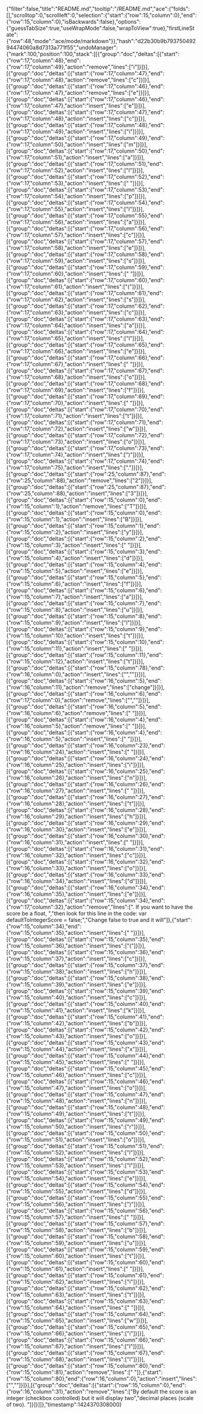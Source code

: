 {"filter":false,"title":"README.md","tooltip":"/README.md","ace":{"folds":[],"scrolltop":0,"scrollleft":0,"selection":{"start":{"row":15,"column":0},"end":{"row":15,"column":0},"isBackwards":false},"options":{"guessTabSize":true,"useWrapMode":false,"wrapToView":true},"firstLineState":{"row":48,"mode":"ace/mode/markdown"}},"hash":"d22b30b9b79375049294474060a8d7313a771f55","undoManager":{"mark":100,"position":100,"stack":[[{"group":"doc","deltas":[{"start":{"row":17,"column":48},"end":{"row":17,"column":49},"action":"remove","lines":["i"]}]}],[{"group":"doc","deltas":[{"start":{"row":17,"column":47},"end":{"row":17,"column":48},"action":"remove","lines":["c"]}]}],[{"group":"doc","deltas":[{"start":{"row":17,"column":46},"end":{"row":17,"column":47},"action":"remove","lines":["e"]}]}],[{"group":"doc","deltas":[{"start":{"row":17,"column":46},"end":{"row":17,"column":47},"action":"insert","lines":["e"]}]}],[{"group":"doc","deltas":[{"start":{"row":17,"column":47},"end":{"row":17,"column":48},"action":"insert","lines":["c"]}]}],[{"group":"doc","deltas":[{"start":{"row":17,"column":48},"end":{"row":17,"column":49},"action":"insert","lines":["i"]}]}],[{"group":"doc","deltas":[{"start":{"row":17,"column":49},"end":{"row":17,"column":50},"action":"insert","lines":["m"]}]}],[{"group":"doc","deltas":[{"start":{"row":17,"column":50},"end":{"row":17,"column":51},"action":"insert","lines":["a"]}]}],[{"group":"doc","deltas":[{"start":{"row":17,"column":51},"end":{"row":17,"column":52},"action":"insert","lines":["l"]}]}],[{"group":"doc","deltas":[{"start":{"row":17,"column":52},"end":{"row":17,"column":53},"action":"insert","lines":[" "]}]}],[{"group":"doc","deltas":[{"start":{"row":17,"column":53},"end":{"row":17,"column":54},"action":"insert","lines":["p"]}]}],[{"group":"doc","deltas":[{"start":{"row":17,"column":54},"end":{"row":17,"column":55},"action":"insert","lines":["l"]}]}],[{"group":"doc","deltas":[{"start":{"row":17,"column":55},"end":{"row":17,"column":56},"action":"insert","lines":["a"]}]}],[{"group":"doc","deltas":[{"start":{"row":17,"column":56},"end":{"row":17,"column":57},"action":"insert","lines":["c"]}]}],[{"group":"doc","deltas":[{"start":{"row":17,"column":57},"end":{"row":17,"column":58},"action":"insert","lines":["e"]}]}],[{"group":"doc","deltas":[{"start":{"row":17,"column":58},"end":{"row":17,"column":59},"action":"insert","lines":["s"]}]}],[{"group":"doc","deltas":[{"start":{"row":17,"column":59},"end":{"row":17,"column":60},"action":"insert","lines":[" "]}]}],[{"group":"doc","deltas":[{"start":{"row":17,"column":60},"end":{"row":17,"column":61},"action":"insert","lines":["("]}]}],[{"group":"doc","deltas":[{"start":{"row":17,"column":61},"end":{"row":17,"column":62},"action":"insert","lines":["s"]}]}],[{"group":"doc","deltas":[{"start":{"row":17,"column":62},"end":{"row":17,"column":63},"action":"insert","lines":["c"]}]}],[{"group":"doc","deltas":[{"start":{"row":17,"column":63},"end":{"row":17,"column":64},"action":"insert","lines":["a"]}]}],[{"group":"doc","deltas":[{"start":{"row":17,"column":64},"end":{"row":17,"column":65},"action":"insert","lines":["l"]}]}],[{"group":"doc","deltas":[{"start":{"row":17,"column":65},"end":{"row":17,"column":66},"action":"insert","lines":["e"]}]}],[{"group":"doc","deltas":[{"start":{"row":17,"column":66},"end":{"row":17,"column":67},"action":"insert","lines":[" "]}]}],[{"group":"doc","deltas":[{"start":{"row":17,"column":67},"end":{"row":17,"column":68},"action":"insert","lines":["o"]}]}],[{"group":"doc","deltas":[{"start":{"row":17,"column":68},"end":{"row":17,"column":69},"action":"insert","lines":["f"]}]}],[{"group":"doc","deltas":[{"start":{"row":17,"column":69},"end":{"row":17,"column":70},"action":"insert","lines":[" "]}]}],[{"group":"doc","deltas":[{"start":{"row":17,"column":70},"end":{"row":17,"column":71},"action":"insert","lines":["t"]}]}],[{"group":"doc","deltas":[{"start":{"row":17,"column":71},"end":{"row":17,"column":72},"action":"insert","lines":["w"]}]}],[{"group":"doc","deltas":[{"start":{"row":17,"column":72},"end":{"row":17,"column":73},"action":"insert","lines":["o"]}]}],[{"group":"doc","deltas":[{"start":{"row":17,"column":73},"end":{"row":17,"column":74},"action":"insert","lines":[")"]}]}],[{"group":"doc","deltas":[{"start":{"row":17,"column":74},"end":{"row":17,"column":75},"action":"insert","lines":["."]}]}],[{"group":"doc","deltas":[{"start":{"row":25,"column":87},"end":{"row":25,"column":88},"action":"remove","lines":["2"]}]}],[{"group":"doc","deltas":[{"start":{"row":25,"column":87},"end":{"row":25,"column":88},"action":"insert","lines":["3"]}]}],[{"group":"doc","deltas":[{"start":{"row":15,"column":0},"end":{"row":15,"column":1},"action":"remove","lines":["T"]}]}],[{"group":"doc","deltas":[{"start":{"row":15,"column":0},"end":{"row":15,"column":1},"action":"insert","lines":["B"]}]}],[{"group":"doc","deltas":[{"start":{"row":15,"column":1},"end":{"row":15,"column":2},"action":"insert","lines":["y"]}]}],[{"group":"doc","deltas":[{"start":{"row":15,"column":2},"end":{"row":15,"column":3},"action":"insert","lines":[" "]}]}],[{"group":"doc","deltas":[{"start":{"row":15,"column":3},"end":{"row":15,"column":4},"action":"insert","lines":["d"]}]}],[{"group":"doc","deltas":[{"start":{"row":15,"column":4},"end":{"row":15,"column":5},"action":"insert","lines":["e"]}]}],[{"group":"doc","deltas":[{"start":{"row":15,"column":5},"end":{"row":15,"column":6},"action":"insert","lines":["f"]}]}],[{"group":"doc","deltas":[{"start":{"row":15,"column":6},"end":{"row":15,"column":7},"action":"insert","lines":["a"]}]}],[{"group":"doc","deltas":[{"start":{"row":15,"column":7},"end":{"row":15,"column":8},"action":"insert","lines":["u"]}]}],[{"group":"doc","deltas":[{"start":{"row":15,"column":8},"end":{"row":15,"column":9},"action":"insert","lines":["l"]}]}],[{"group":"doc","deltas":[{"start":{"row":15,"column":9},"end":{"row":15,"column":10},"action":"insert","lines":["t"]}]}],[{"group":"doc","deltas":[{"start":{"row":15,"column":10},"end":{"row":15,"column":11},"action":"insert","lines":[" "]}]}],[{"group":"doc","deltas":[{"start":{"row":15,"column":11},"end":{"row":15,"column":12},"action":"insert","lines":["t"]}]}],[{"group":"doc","deltas":[{"start":{"row":15,"column":78},"end":{"row":16,"column":0},"action":"insert","lines":["",""]}]}],[{"group":"doc","deltas":[{"start":{"row":16,"column":5},"end":{"row":16,"column":11},"action":"remove","lines":["change"]}]}],[{"group":"doc","deltas":[{"start":{"row":16,"column":6},"end":{"row":17,"column":0},"action":"remove","lines":["",""]}]}],[{"group":"doc","deltas":[{"start":{"row":16,"column":5},"end":{"row":16,"column":6},"action":"remove","lines":[" "]}]}],[{"group":"doc","deltas":[{"start":{"row":16,"column":4},"end":{"row":16,"column":5},"action":"remove","lines":[" "]}]}],[{"group":"doc","deltas":[{"start":{"row":16,"column":4},"end":{"row":16,"column":5},"action":"insert","lines":[" "]}]}],[{"group":"doc","deltas":[{"start":{"row":16,"column":23},"end":{"row":16,"column":24},"action":"insert","lines":[" "]}]}],[{"group":"doc","deltas":[{"start":{"row":16,"column":24},"end":{"row":16,"column":25},"action":"insert","lines":["i"]}]}],[{"group":"doc","deltas":[{"start":{"row":16,"column":25},"end":{"row":16,"column":26},"action":"insert","lines":["n"]}]}],[{"group":"doc","deltas":[{"start":{"row":16,"column":26},"end":{"row":16,"column":27},"action":"insert","lines":[" "]}]}],[{"group":"doc","deltas":[{"start":{"row":16,"column":27},"end":{"row":16,"column":28},"action":"insert","lines":["t"]}]}],[{"group":"doc","deltas":[{"start":{"row":16,"column":28},"end":{"row":16,"column":29},"action":"insert","lines":["h"]}]}],[{"group":"doc","deltas":[{"start":{"row":16,"column":29},"end":{"row":16,"column":30},"action":"insert","lines":["e"]}]}],[{"group":"doc","deltas":[{"start":{"row":16,"column":30},"end":{"row":16,"column":31},"action":"insert","lines":[" "]}]}],[{"group":"doc","deltas":[{"start":{"row":16,"column":31},"end":{"row":16,"column":32},"action":"insert","lines":["c"]}]}],[{"group":"doc","deltas":[{"start":{"row":16,"column":32},"end":{"row":16,"column":33},"action":"insert","lines":["o"]}]}],[{"group":"doc","deltas":[{"start":{"row":16,"column":33},"end":{"row":16,"column":34},"action":"insert","lines":["d"]}]}],[{"group":"doc","deltas":[{"start":{"row":16,"column":34},"end":{"row":16,"column":35},"action":"insert","lines":["e"]}]}],[{"group":"doc","deltas":[{"start":{"row":15,"column":34},"end":{"row":17,"column":32},"action":"remove","lines":[". If you want to have the score be a float, ","then look for this line in the code: var defaultToIntegerScore = false;","Change false to true and it will"]},{"start":{"row":15,"column":34},"end":{"row":15,"column":35},"action":"insert","lines":[" "]}]}],[{"group":"doc","deltas":[{"start":{"row":15,"column":35},"end":{"row":15,"column":36},"action":"insert","lines":["("]}]}],[{"group":"doc","deltas":[{"start":{"row":15,"column":36},"end":{"row":15,"column":37},"action":"insert","lines":["c"]}]}],[{"group":"doc","deltas":[{"start":{"row":15,"column":37},"end":{"row":15,"column":38},"action":"insert","lines":["h"]}]}],[{"group":"doc","deltas":[{"start":{"row":15,"column":38},"end":{"row":15,"column":39},"action":"insert","lines":["e"]}]}],[{"group":"doc","deltas":[{"start":{"row":15,"column":39},"end":{"row":15,"column":40},"action":"insert","lines":["c"]}]}],[{"group":"doc","deltas":[{"start":{"row":15,"column":40},"end":{"row":15,"column":41},"action":"insert","lines":["k"]}]}],[{"group":"doc","deltas":[{"start":{"row":15,"column":41},"end":{"row":15,"column":42},"action":"insert","lines":["b"]}]}],[{"group":"doc","deltas":[{"start":{"row":15,"column":42},"end":{"row":15,"column":43},"action":"insert","lines":["o"]}]}],[{"group":"doc","deltas":[{"start":{"row":15,"column":43},"end":{"row":15,"column":44},"action":"insert","lines":["x"]}]}],[{"group":"doc","deltas":[{"start":{"row":15,"column":44},"end":{"row":15,"column":45},"action":"insert","lines":[" "]}]}],[{"group":"doc","deltas":[{"start":{"row":15,"column":45},"end":{"row":15,"column":46},"action":"insert","lines":["c"]}]}],[{"group":"doc","deltas":[{"start":{"row":15,"column":46},"end":{"row":15,"column":47},"action":"insert","lines":["o"]}]}],[{"group":"doc","deltas":[{"start":{"row":15,"column":47},"end":{"row":15,"column":48},"action":"insert","lines":["n"]}]}],[{"group":"doc","deltas":[{"start":{"row":15,"column":48},"end":{"row":15,"column":49},"action":"insert","lines":["t"]}]}],[{"group":"doc","deltas":[{"start":{"row":15,"column":49},"end":{"row":15,"column":50},"action":"insert","lines":["r"]}]}],[{"group":"doc","deltas":[{"start":{"row":15,"column":50},"end":{"row":15,"column":51},"action":"insert","lines":["o"]}]}],[{"group":"doc","deltas":[{"start":{"row":15,"column":51},"end":{"row":15,"column":52},"action":"insert","lines":["l"]}]}],[{"group":"doc","deltas":[{"start":{"row":15,"column":52},"end":{"row":15,"column":53},"action":"insert","lines":["l"]}]}],[{"group":"doc","deltas":[{"start":{"row":15,"column":53},"end":{"row":15,"column":54},"action":"insert","lines":["e"]}]}],[{"group":"doc","deltas":[{"start":{"row":15,"column":54},"end":{"row":15,"column":55},"action":"insert","lines":["d"]}]}],[{"group":"doc","deltas":[{"start":{"row":15,"column":55},"end":{"row":15,"column":56},"action":"insert","lines":[")"]}]}],[{"group":"doc","deltas":[{"start":{"row":15,"column":56},"end":{"row":15,"column":57},"action":"insert","lines":[" "]}]}],[{"group":"doc","deltas":[{"start":{"row":15,"column":57},"end":{"row":15,"column":58},"action":"insert","lines":["b"]}]}],[{"group":"doc","deltas":[{"start":{"row":15,"column":58},"end":{"row":15,"column":59},"action":"insert","lines":["u"]}]}],[{"group":"doc","deltas":[{"start":{"row":15,"column":59},"end":{"row":15,"column":60},"action":"insert","lines":["t"]}]}],[{"group":"doc","deltas":[{"start":{"row":15,"column":60},"end":{"row":15,"column":61},"action":"insert","lines":[" "]}]}],[{"group":"doc","deltas":[{"start":{"row":15,"column":61},"end":{"row":15,"column":62},"action":"insert","lines":["i"]}]}],[{"group":"doc","deltas":[{"start":{"row":15,"column":62},"end":{"row":15,"column":63},"action":"insert","lines":["t"]}]}],[{"group":"doc","deltas":[{"start":{"row":15,"column":63},"end":{"row":15,"column":64},"action":"insert","lines":[" "]}]}],[{"group":"doc","deltas":[{"start":{"row":15,"column":64},"end":{"row":15,"column":65},"action":"insert","lines":["w"]}]}],[{"group":"doc","deltas":[{"start":{"row":15,"column":65},"end":{"row":15,"column":66},"action":"insert","lines":["i"]}]}],[{"group":"doc","deltas":[{"start":{"row":15,"column":66},"end":{"row":15,"column":67},"action":"insert","lines":["l"]}]}],[{"group":"doc","deltas":[{"start":{"row":15,"column":67},"end":{"row":15,"column":68},"action":"insert","lines":["l"]}]}],[{"group":"doc","deltas":[{"start":{"row":15,"column":80},"end":{"row":15,"column":81},"action":"remove","lines":[" "]},{"start":{"row":15,"column":80},"end":{"row":16,"column":0},"action":"insert","lines":["",""]}]}],[{"group":"doc","deltas":[{"start":{"row":15,"column":0},"end":{"row":16,"column":31},"action":"remove","lines":["By default the score is an integer (checkbox controlled) but it will display two","decimal places (scale of two). "]}]}]]},"timestamp":1424370308000}